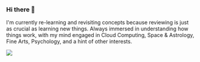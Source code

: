 ### Hi there 👋

I'm currently re-learning and revisiting concepts because reviewing is just as crucial as learning new things.
Always immersed in understanding how things work, with my mind engaged in Cloud Computing, Space & Astrology, Fine Arts, Psychology, and a hint of other interests.

<img src="https://github-readme-stats.vercel.app/api?username=kadtendulkar&&show_icons=true&title_color=ffffff&icon_color=bb2acf&text_color=daf7dc&bg_color=000000">
